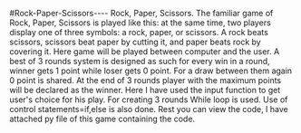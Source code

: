 #Rock-Paper-Scissors----
Rock, Paper, Scissors. The familiar game of Rock, Paper, Scissors is played like this: at the same time, two players display one of three symbols: a rock, paper, or scissors. A rock beats scissors, scissors beat paper by cutting it, and paper beats rock by covering it. Here game will be played between computer and the user. A best of 3 rounds system is designed as such for every win in a round, winner gets 1 point while loser gets 0 point. For a draw between them again 0 point is shared. At the end of 3 rounds player with the maximum points will be declared as the winner. Here I have used the input function to get user's choice for his play. For creating 3 rounds While loop is used. Use of control statements=if,else is also done. Rest you can view the code, I have attached py file of this game containing the code.
